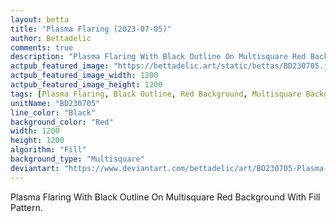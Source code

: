 ```yaml
---
layout: betta
title: "Plasma Flaring (2023-07-05)"
author: Bettadelic
comments: true
description: "Plasma Flaring With Black Outline On Multisquare Red Background With Fill Pattern."
actpub_featured_image: "https://bettadelic.art/static/bettas/BD230705.jpg"
actpub_featured_image_width: 1200
actpub_featured_image_height: 1200
tags: [Plasma Flaring, Black Outline, Red Background, Multisquare Background Pattern, Fill Pattern, July 2023]
unitName: "BD230705"
line_color: "Black"
background_color: "Red"
width: 1200
height: 1200
algorithm: "Fill"
background_type: "Multisquare"
deviantart: "https://www.deviantart.com/bettadelic/art/BD230705-Plasma-Flaring-2023-07-05-970500158"
---
```


Plasma Flaring With Black Outline On Multisquare Red Background With Fill Pattern.

